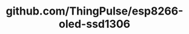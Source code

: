 ---
layout: post
title: github.com/ThingPulse/esp8266-oled-ssd1306
categories: link
tags: [انگلیسی, برنامه‌نویسی]
---